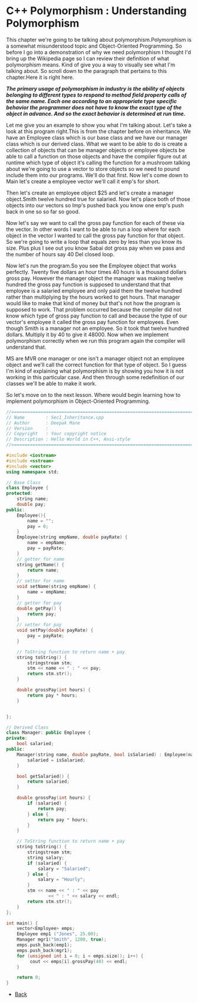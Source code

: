 # C++ Polymorphism : Understanding Polymorphism


This chapter we're going to be talking about polymorphism.Polymorphism is a somewhat misunderstood topic and Object-Oriented Programming. So before I go into a demonstration of why we need polymorphism I thought I'd bring up the Wikipedia page so I can review their definition of what polymorphism means. Kind of give you a way to visually see what I'm talking about. So scroll down to the paragraph that pertains to this chapter.Here it is right here.

<i><b>The primary usage of polymorphism in industry is the ability of objects belonging to different types to respond to method field property calls of the same name. Each one according to an appropriate type specific behavior the programmer does not have to know the exact type of the object in advance. And so the exact behavior is determined at run time. </b></i>

Let me give you an example to show you what I'm talking about. Let's take a look at this program right.This is from the chapter before on inheritance. We have an Employee class which is our base class and we have our manager class which is our derived class.
What we want to be able to do is create a collection of objects that can be manager objects or employee objects be able to call a function on those objects and have the compiler figure out at runtime which type of object it's calling the function for a mushroom talking about we're going to use a vector to  store objects so we need to pound include them into our programs.
We'll do that first. Now let's come down to Main let's create a employee vector we'll call it emp's for short.

Then let's create an employee object $25 and let's create a manager object.Smith twelve hundred true for salaried. Now let's place both of those objects into our vectors so Imp's pushed back you know one emp's push back in one so so far so good.

Now let's say we want to call the gross pay function for each of these via the vector. In other words I want to be able to run a loop where for each object in the vector I wanted to call the gross pay function for that object.
So we're going to write a loop that equals zero by less than you know its size. Plus plus I see out you know Sabai dot gross pay when we pass and the number of hours say 40 Del closed loop.

Now let's run the program.So you see the Employee object that works perfectly. Twenty five dollars an hour times 40 hours is a thousand dollars gross pay. However the manager object the manager was making twelve hundred the gross pay function is supposed to understand that that employee is a salaried employee and only paid them the twelve hundred rather than multiplying by the hours worked to get hours. That manager would like to make that kind of money but that's not how the program is supposed to work.
That problem occurred because the compiler did not know which type of gross pay function to call and because the type of our vector's employee it called the gross pay function for employees. Even though Smith is a manager not an employee. So it took that twelve hundred dollars. Multiply it by 40 to give it 48000. Now when we implement polymorphism correctly when we run this program again the compiler will understand that.

MS are MVR one manager or one isn't a manager object not an employee object and we'll call the correct
function for that type of object. So I guess I'm kind of explaining what polymorphism is by showing you how it is not working in this particular case. And then through some redefinition of our classes we'll be able to make it work.

So let's move on to the next lesson. Where would begin learning how to implement polymorphism in Object-Oriented Programming.

```cpp
//============================================================================
// Name        : Sec1_Inheritance.cpp
// Author      : Deepak Mane
// Version     :
// Copyright   : Your copyright notice
// Description : Hello World in C++, Ansi-style
//============================================================================

#include <iostream>
#include <sstream>
#include <vector>
using namespace std;

// Base Class
class Employee {
protected:
	string name;
	double pay;
public:
	Employee(){
		name = "";
		pay = 0;
	}
	Employee(string empName, double payRate) {
		name = empName;
		pay = payRate;
	}
	// getter for name
	string getName() {
		return name;
	}
	// setter for name
	void setName(string empName) {
		name = empName;
	}
	// getter for pay
	double getPay() {
		return pay;
	}
	// setter for pay
	void setPay(double payRate) {
		pay = payRate;
	}

	// ToString function to return name + pay
	string toString() {
		stringstream stm;
		stm << name << " : " << pay;
		return stm.str();
	}

	double grossPay(int hours) {
		return pay * hours;
	}


};

// Derived Class
class Manager: public Employee {
private:
	bool salaried;
public:
	Manager(string name, double payRate, bool isSalaried) : Employee(name, payRate) {
		salaried = isSalaried;
	}

	bool getSalaried() {
		return salaried;
	}

	double grossPay(int hours) {
		if (salaried) {
			return pay;
		} else {
			return pay * hours;
		}
	}

	// ToString function to return name + pay
	string toString() {
		stringstream stm;
		string salary;
		if (salaried) {
			salary = "Salaried";
		} else {
			salary = "Hourly";
		}
		stm << name << " : " << pay
				<< " : " << salary << endl;
		return stm.str();
	}
};

int main() {
	vector<Employee> emps;
	Employee emp1 ("Jones", 25.00);
	Manager mgr1("Smith", 1200, true);
	emps.push_back(emp1);
	emps.push_back(mgr1);
	for (unsigned int i = 0; i < emps.size(); i++) {
		 cout << emps[i].grossPay(40) << endl;
	}

	return 0;
}
```

- [Back](./README.MD)
